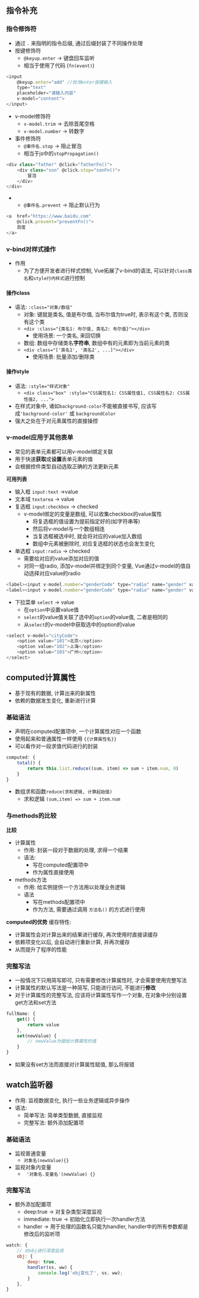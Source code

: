 ## 指令补充

### 指令修饰符

- 通过 `.` 来指明的指令后缀, 通过后缀封装了不同操作处理
- 按键修饰符
	- `@keyup.enter` -> 键盘回车监听
	- 相当于使用了代码 (`fn(event)`)
```js
<input 
	@keyup.enter="add" //检测enter按键输入
	type="text" 
	placeholder="请输入内容" 
	v-model="content">
</input>
```
- v-model修饰符
	- `v-model.trim` -> 去除首尾空格
	- `v-model.number` -> 转数字
- 事件修饰符
	- `@事件名.stop` -> 阻止冒泡
	- 相当于js中的`stopPropagation()`
```js
<div class="father" @click="fatherFn()">
	<div class="son" @click.stop="sonFn()">
		冒泡
	</div>
</div>
```
- 
	- `@事件名.prevent` -> 阻止默认行为
```js
<a  href="https://www.baidu.com" 
	@click.prevent="preventFn()">
	百度
</a>
```


### v-bind对样式操作

- 作用
	- 为了方便开发者进行样式控制, Vue拓展了v-bind的语法, 可以针对`class类名`和`style行内样式`进行控制

#### 操作class

- 语法: `:class="对象/数组"`
	- 对象: 键就是类名, 值是布尔值, 当布尔值为true时, 表示有这个类, 否则没有这个类
	- `<div :class="{类名1: 布尔值, 类名2: 布尔值}"></div>`
		- 使用场景: 一个类名, 来回切换
	- 数组: 数组中存储类名**字符串**, 数组中有的元素即为当前元素的类
	- `<div class="['类名1', '类名2', ...]"></div>`
		- 使用场景: 批量添加/删除类

#### 操作style

- 语法: `:style="样式对象"`
	- `<div class="box" :style="CSS属性名1: CSS属性值1, CSS属性名2: CSS属性值2, ...">`
- 在样式对象中, 诸如`background-color`不能被直接书写, 应该写成`'background-color'` 或 `backgroundColor`
- 强大之处在于对元素属性的直接操控

### v-model应用于其他表单

- 常见的表单元素都可以用v-model绑定关联
- 用于快速**获取**或**设置**表单元素的值
- 会根据控件类型自动选取正确的方法更新元素

**可用列表**
- 输入框 `input:text` ->value
- 文本域 `textarea` -> value
- 复选框 `input:checkbox` -> checked
	- v-model绑定的变量是数组, 可以收集checkbox的value属性
		- 将复选框的值设置为提前指定好的(如字符串等)
		- 然后将v-model与一个数组相连
		- 当复选框被选中时, 就会将对应的value加入数组
		- 数组中元素被删除时, 对应复选框的状态也会发生变化
- 单选框 `input:radio` -> checked
	- 需要给对应的value添加对应的值
	- 对同一组radio, 添加v-model并绑定到同个变量, Vue通过v-model的值自动选择对应value的radio
```js
<label><input v-model.number="genderCode" type="radio" name="gender" value="1" />男</label>
<label><input v-model.number="genderCode" type="radio" name="gender" value="0" />女</label>
```
- 下拉菜单 `select` -> value
	- 在`option`中设置value值
	- `select`的value值关联了选中的`option`的value值, 二者是相同的
	- 从`select`的v-model中获取选中的option的value
```js
<select v-model="cityCode">
	<option value="101">北京</option>
	<option value="102">上海</option>
	<option value="103">广州</option>
</select>
```

## computed计算属性

- 基于现有的数据, 计算出来的新属性
- 依赖的数据发生变化, 重新进行计算

### 基础语法

- 声明在computed配置项中, 一个计算属性对应一个函数
- 使用起来和普通属性一样使用 `{{计算属性名}}`
- 可以看作对一段求值代码进行的封装
```js
computed: {
	total() {
		return this.list.reduce((sum, item) => sum + item.num, 0)
	}
}
```

- 数组求和函数`reduce(求和逻辑, 计算起始值)`
	- 求和逻辑 `(sum,item) => sum + item.num`

### 与methods的比较

**比较**
- 计算属性
	- 作用: 封装一段对于数据的处理, 求得一个结果
	- 语法:
		- 写在computed配置项中
		- 作为属性直接使用
- methods方法
	- 作用: 给实例提供一个方法用以处理业务逻辑
	- 语法
		- 写在methods配置项中
		- 作为方法, 需要通过调用 `方法名()` 的方式进行使用

**computed的优势**
缓存特性: 
- 计算属性会对计算出来的结果进行缓存, 再次使用时直接读缓存
- 依赖项变化以后, 会自动进行重新计算, 并再次缓存
- 从而提升了程序的性能

### 完整写法

- 一般情况下只用简写即可, 只有需要修改计算属性时, 才会需要使用完整写法
- 计算属性的默认写法是一种简写, 只能进行访问, 不能进行**修改**
- 对于计算属性的完整写法, 应该将计算属性写作一个对象, 在对象中分别设置get方法和set方法

```js
fullName: {
	get() {
		return value
	},
	set(newValue) {
		// newValue为赋给计算属性的值
	}
}
```

- 如果没有set方法而直接对计算属性赋值, 那么将报错

## watch监听器

- 作用: 监视数据变化, 执行一些业务逻辑或异步操作
- 语法: 
	- 简单写法: 简单类型数据, 直接监视
	- 完整写法: 额外添加配置项

### 基础语法

 - 监视普通变量
	 - ` 对象名(newValue){} `
- 监视对象内变量
	- ` '对象名.变量名'(newValue) {}`

### 完整写法

- 额外添加配置项
	- deep:true -> 对复杂类型深度监视
	- immediate: true -> 初始化立即执行一次handler方法
	- handler -> 用于处理的函数名只能为handler, handler中的所有参数都是修改后的监听项

```js
watch: {
	// 对obj进行深度监视
	obj: {
		deep: true,
		handler(ss, ww) {
			console.log('obj变化了', ss, ww);
		}
	},
}
```

